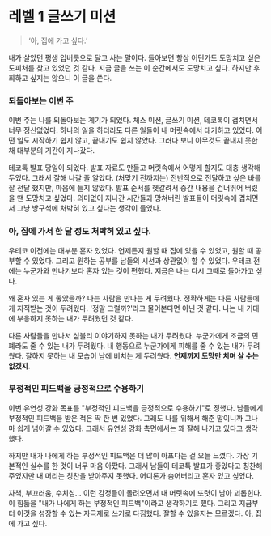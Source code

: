 # 레벨 1 글쓰기 미션

<!-- 주제 : 마인드셋, 유연성 강화 목표 & 돌아보기 -->
<!-- 글들은 리뷰의 편의성을 위해 일부러 문장마다 enter를 추가했습니다. -->

> ‘아, 집에 가고 싶다.’

내가 살았던 평생 입버릇으로 달고 사는 말이다.
돌아보면 항상 어딘가도 도망치고 싶은 도피처를 찾고 있었던 것 같다.
지금 글을 쓰는 이 순간에서도 도망치고 싶다. 하지만 후회하고 싶지는 않으니 이 글을 쓴다.

### 되돌아보는 이번 주

이번 주는 나를 되돌아보는 계기가 되었다.
체스 미션, 글쓰기 미션, 테코톡이 겹치면서 너무 정신없었다.
하나의 일을 하더라도 다른 일들이 내 머릿속에서 대기하고 있었다.
어떤 일도 시작하기 쉽지 않고, 끝내기도 쉽지 않았다.
그러다 보니 아무것도 끝내지 못한 채 대부분의 기간이 지나갔다.

테코톡 발표 당일이 되었다.
발표 자료도 만들고 머릿속에서 어떻게 할지도 대충 생각해 두었다.
그래서 잘해 나갈 줄 알았다. (처맞기 전까지는)
전반적으로 전달하고 싶은 바를 잘 전달 했지만, 마음에 들지 않았다.
발표 순서를 헷갈려서 중간 내용을 건너뛰어 버렸을 땐 도망치고 싶었다.
의미없이 지나간 시간들과 망쳐버린 발표들이 머릿속에 겹치면서 그냥 방구석에 처박혀 있고 싶다는 생각이 들었다.

### 아, 집에 가서 한 달 정도 처박혀 있고 싶다.

우테코 이전에는 대부분 혼자 있었다.
언제든지 원할 때 집에 있을 수 있었고, 원할 때 공부할 수 있었다.
그리고 원하는 공부를 남들의 시선과 상관없이 할 수 있었다.
우테코 전에는 누군가와 만나기보다 혼자 있는 것이 편했다.
지금은 나는 다시 그때로 돌아가고 싶다.

왜 혼자 있는 게 좋았을까? 나는 사람을 만나는 게 두려웠다.
정확하게는 다른 사람들에게 지적받는 것이 두려웠다.
'정말 그럴까?'라고 물어본다면 아닌 것 같다.
나는 내 기대에 부응하지 못하는 내가 두려웠던 것 같다.

다른 사람들을 만나서 섣불리 이야기하지 못하는 내가 두려웠다.
누군가에게 조금의 민폐라도 줄 수 있는 내가 두려웠다.
내 행동으로 누군가에게 피해를 줄 수 있는 내가 두려웠다.
잘하지 못하는 내 모습이 남에 비치는 게 두려웠다.
**언제까지 도망만 치며 살 수는 없겠지.**

### 부정적인 피드백을 긍정적으로 수용하기

이번 유연성 강화 목표를 "부정적인 피드백을 긍정적으로 수용하기"로 정했다.
남들에게 부정적인 피드백을 받은 적은 딱 한 번 있었다.
그래도 나를 위해서 해준 말이니까 그나마 쉽게 넘어갈 수 있었다.
그래서 유연성 강화 측면에서는 꽤 잘해 나가고 있다고 생각했다.

하지만 내가 나에게 하는 부정적인 피드백은 더 많이 아프다는 걸 오늘 느꼈다.
가장 기본적인 실수를 한 것이 너무 마음 아팠다.
그래서 남들이 테코톡 발표가 좋았다고 칭찬해 주었지만 내 머리는 칭찬을 받아주지 못했다.
어디론가 숨어버리고 혼자 있고 싶었다.

자책, 부끄러움, 수치심… 이런 감정들이 몰려오면서 내 머릿속에 또렷이 남아 괴롭힌다.
이 힘듦을 "내가 나에게 하는 부정적인 피드백"이라고 생각하기로 했다.
그리고 지금부터 이것을 성장할 수 있는 자극제로 쓰기로 다짐했다.
잘할 수 있을지는 모르겠다.
아, 집에 가고 싶다.

